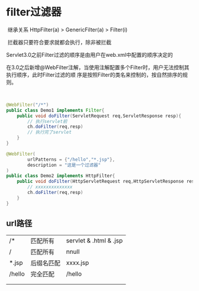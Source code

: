 # filter过滤器

​	继承关系	HttpFilter(a)	>	GenericFilter(a)	>	Filter(i)

​	拦截器只要符合要求就都会执行，除非被拦截

​	Servlet3.0之前Filter过滤的顺序是由用户在web.xml中配置的顺序决定的

​	在3.0之后新增@WebFilter注解，当使用注解配置多个Filter时，用户无法控制其执行顺序，此时Filter过滤的顺	序是按照Filter的类名来控制的，按自然排序的规则。

​	

```java
@WebFilter("/*")
public class Demo1 implements Filter{
    public void doFilter(ServletRequest req,ServletResponse resp){
        // 执行servlet前
        ch.doFilter(req,resp)
      	// 执行完了servlet
    }
}

@WebFilter(
        urlPatterns = {"/hello","*.jsp"},
        description = "这是一个过滤器"
)
public class Demo2 implements HttpFilter{
    public void doFilter(HttpServletRequest req,HttpServletResponse resp,FilterChain ch){
        // xxxxxxxxxxxxxx
        ch.doFilter(req,resp)
    }
}
```







## url路径

|        |            |                        |
| ------ | ---------- | ---------------------- |
| /*     | 匹配所有   | servlet & .html & .jsp |
| /      | 匹配所有   | nnull                  |
| *.jsp  | 后缀名匹配 | xxxx.jsp               |
| /hello | 完全匹配   | /hello                 |
|        |            |                        |
|        |            |                        |

